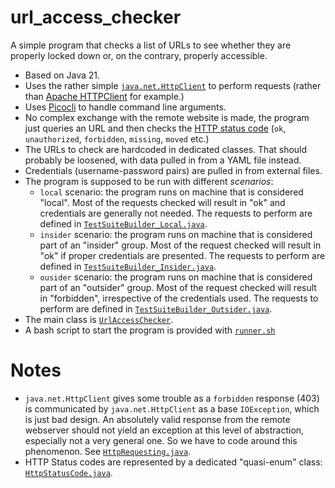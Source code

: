 # url_access_checker

A simple program that checks a list of URLs to see whether they are properly locked down or, on the contrary, properly accessible.

- Based on Java 21.
- Uses the rather simple [`java.net.HttpClient`](https://docs.oracle.com/en/java/javase/21/docs/api/java.net.http/java/net/http/HttpClient.html)
  to perform requests (rather than [Apache HTTPClient](https://hc.apache.org/httpcomponents-client-4.5.x/index.html) for example.)
- Uses [Picocli](https://picocli.info/) to handle command line arguments.
- No complex exchange with the remote website is made, the program just queries an URL and then checks the
  [HTTP status code](https://en.wikipedia.org/wiki/List_of_HTTP_status_codes) (`ok`, `unauthorized`, `forbidden`, `missing`, `moved` etc.)
- The URLs to check are hardcoded in dedicated classes. That should probably be loosened, with data pulled in from a YAML file instead.
- Credentials (username-password pairs) are pulled in from external files.
- The program is supposed to be run with different _scenarios_:
  - `local` scenario: the program runs on machine that is considered "local". Most of the requests checked will result in "ok" and credentials are generally not needed.
    The requests to perform are defined in [`TestSuiteBuilder_Local.java`](src/main/java/name/heavycarbon/website_testing/building/TestSuiteBuilder_Local.java). 
  - `insider` scenario: the program runs on machine that is considered part of an "insider" group. Most of the request checked will result in "ok" if proper credentials are presented.
    The requests to perform are defined in [`TestSuiteBuilder_Insider.java`](src/main/java/name/heavycarbon/website_testing/building/TestSuiteBuilder_Insider.java).
  - `ousider` scenario: the program runs on machine that is considered part of an "outsider" group. Most of the request checked will result in "forbidden", irrespective of the credentials used.
    The requests to perform are defined in [`TestSuiteBuilder_Outsider.java`](src/main/java/name/heavycarbon/website_testing/building/TestSuiteBuilder_Outsider.java). 
 - The main class is [`UrlAccessChecker`](src/main/java/name/heavycarbon/website_testing/main/UrlAccessChecker.java).
 - A bash script to start the program is provided with [`runner.sh`](runner.sh)

# Notes

- `java.net.HttpClient` gives some trouble as a `forbidden` response (403) is communicated by `java.net.HttpClient` as a base `IOException`, which is just bad design.
  An absolutely valid response from the remote webserver should not yield an exception at this level of abstraction, especially not a very general one. So we
  have to code around this phenomenon. See [`HttpRequesting.java`](src/main/java/name/heavycarbon/website_testing/http/HttpRequesting.java).
- HTTP Status codes are represented by a dedicated "quasi-enum" class: [`HttpStatusCode.java`](src/main/java/name/heavycarbon/website_testing/http/HttpStatusCode.java).
